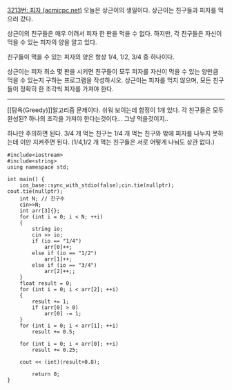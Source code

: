 [3213번: 피자 (acmicpc.net)](https://www.acmicpc.net/problem/3213)
오늘은 상근이의 생일이다. 상근이는 친구들과 피자를 먹으러 갔다.

상근이의 친구들은 매우 어려서 피자 한 판을 먹을 수 없다. 하지만, 각 친구들은 자신이 먹을 수 있는 피자의 양을 알고 있다.

친구들이 먹을 수 있는 피자의 양은 항상 1/4, 1/2, 3/4 중 하나이다.

상근이는 피자 최소 몇 판을 시키면 친구들이 모두 피자를 자신이 먹을 수 있는 양만큼 먹을 수 있는지 구하는 프로그램을 작성하시오. 상근이는 피자를 먹지 않으며, 모든 친구들이 정확히 한 조각씩 피자를 가져야 한다.

----------------------------------------
[[탐욕(Greedy)]]알고리즘 문제이다. 쉬워 보이는데 함정이 1개 있다. 각 친구들은 모두 완성된? 하나의 조각을 가져야 한다는것이다... 그냥 먹을것이지..

하나만 주의하면 된다. 3/4 개 먹는 친구는 1/4 개 먹는 친구와 밖에 피자를 나누지 못하는데 이만 지켜주면 된다. (1/4,1/2 개 먹는 친구들은 서로 어떻게 나눠도 상관 없다.)

```
#include<iostream>
#include<string>
using namespace std;

int main() {
    ios_base::sync_with_stdio(false);cin.tie(nullptr); cout.tie(nullptr);
    int N; // 친구수
    cin>>N;
    int arr[3]{};
    for (int i = 0; i < N; ++i)
    {
        string io;
        cin >> io;
        if (io == "1/4")
            arr[0]++;
        else if (io == "1/2")
            arr[1]++;
        else if (io == "3/4")
            arr[2]++;;
    }
    float result = 0;
    for (int i = 0; i < arr[2]; ++i)
    {
        result += 1;
        if (arr[0] > 0)
            arr[0] -= 1;
    }
    for (int i = 0; i < arr[1]; ++i)
        result += 0.5;

    for (int i = 0; i < arr[0]; ++i)
        result += 0.25;
    
    cout << (int)(result+0.8);
   
        return 0;
}
```